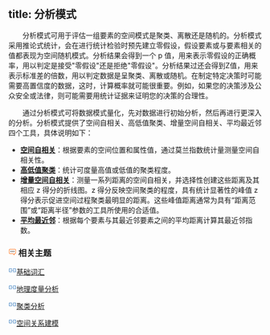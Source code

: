title: 分析模式
---

　　分析模式可用于评估一组要素的空间模式是聚类、离散还是随机的。分析模式采用推论式统计，会在进行统计检验时预先建立零假设，假设要素或与要素相关的值都表现为空间随机模式。分析结果会得到一个 p 值，用来表示零假设的正确概率，用以判定是接受"零假设"还是拒绝"零假设"。分析结果过还会得到Z值，用来表示标准差的倍数，用以判定数据是呈聚类、离散或随机。在制定特定决策时可能需要高置信度的数据，这时，计算概率就可能很重要。例如，如果您的决策涉及公众安全或法律，则可能需要用统计证据来证明您的决策的合理性。

　　通过分析模式可将数据模式量化，先对数据进行初始分析，然后再进行更深入的分析。分析模式提供了空间自相关、高低值聚类、增量空间自相关、平均最近邻四个工具，具体说明如下：

- [**空间自相关**](SpatialAutocorrelation.html)：根据要素的空间位置和属性值，通过莫兰指数统计量测量空间自相关性。
- [**高低值聚类**](HighLowClustering.html)：统计可度量高值或低值的聚类程度。
- [**增量空间自相关**](IncrementalSpatialAutocorrelation.html)：测量一系列距离的空间自相关，并选择性创建这些距离及其相应 z 得分的折线图。z 得分反映空间聚类的程度，具有统计显著性的峰值 z 得分表示促进空间过程聚类最明显的距离。这些峰值距离通常为具有“距离范围”或“距离半径”参数的工具所使用的合适值。
- [**平均最近邻**](AverageNearestNeighbor.html)：根据每个要素与其最近邻要素之间的平均距离计算其最近邻指数。

### ![](../img/seealso.png) 相关主题

![](../img/smalltitle.png)[基础词汇](BasicVocabulary.html)

![](../img/smalltitle.png)[地理度量分析](MeasureGeographicDistributions.html)

![](../img/smalltitle.png)[聚类分析](Clusters.html)

![](../img/smalltitle.png)[空间关系建模](SpatialRelationshipModeling.html)
